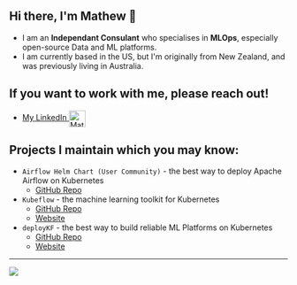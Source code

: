 ## Hi there, I'm Mathew 👋

- I am an __Independant Consulant__ who specialises in __MLOps__, especially open-source Data and ML platforms.
- I am currently based in the US, but I'm originally from New Zealand, and was previously living in Australia.

## If you want to work with me, please reach out!

- <a href="https://www.linkedin.com/in/mathewwicks/" target="blank">My LinkedIn <img align="center" src="https://upload.wikimedia.org/wikipedia/commons/c/ca/LinkedIn_logo_initials.png" alt="Mathew Wicks LinkedIn" height="30" width="30" /></a>

## Projects I maintain which you may know:

- `Airflow Helm Chart (User Community)` - the best way to deploy Apache Airflow on Kubernetes
   - [GitHub Repo](https://github.com/airflow-helm/charts/)
- `Kubeflow` - the machine learning toolkit for Kubernetes
   - [GitHub Repo](https://github.com/kubeflow/kubeflow)
   - [Website](https://www.kubeflow.org/)
- `deployKF` - the best way to build reliable ML Platforms on Kubernetes
   - [GitHub Repo](https://github.com/deployKF/deployKF)
   - [Website](https://www.deploykf.org/)

---

<picture>
<source srcset="https://github-readme-stats.vercel.app/api?username=thesuperzapper&hide=stars&show_icons=true&theme=dark" media="(prefers-color-scheme: dark)"/>
<source srcset="https://github-readme-stats.vercel.app/api?username=thesuperzapper&hide=stars&show_icons=true" media="(prefers-color-scheme: light), (prefers-color-scheme: no-preference)" />
<img src="https://github-readme-stats.vercel.app/api?username=thesuperzapper&hide=stars&show_icons=true" />
</picture>
